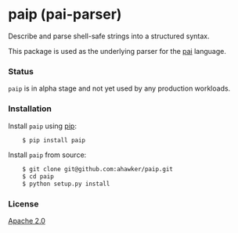# paip (pai-parser)

Describe and parse shell-safe strings into a structured syntax.

This package is used as the underlying parser for the [pai](https://github.com/ahawker/pai) language.

### Status

`paip` is in alpha stage and not yet used by any production workloads.

### Installation

Install `paip` using [pip](https://pypi.python.org/pypi/pip):
```bash
    $ pip install paip
```

Install `paip` from source:
```bash
    $ git clone git@github.com:ahawker/paip.git
    $ cd paip
    $ python setup.py install
```

### License

[Apache 2.0](LICENSE)

